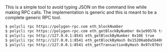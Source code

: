 This is a simple tool to avoid typing JSON on the command line while making RPC calls. The implementation is generic and this is meant to be a complete generic RPC tool.

```bash
$ polycli rpc https://polygon-rpc.com eth_blockNumber
$ polycli rpc https://polygon-rpc.com eth_getBlockByNumber 0x1e99576 true
$ polycli rpc http://127.0.0.1:8541 eth_getBlockByNumber 0x10E true
$ polycli rpc http://127.0.0.1:8541 eth_getBlockByHash 0x15206ab0a5b408214127f5c445a86b7cfe6ae48fdcd9172b14e013dae7a7f470 true
$ polycli rpc http://127.0.0.1:8541 eth_getTransactionByHash 0x97c070cb07bfac783ca73f08fb5999ae1ab509bf644197ef4a2c4e4f4a3c1516
```
